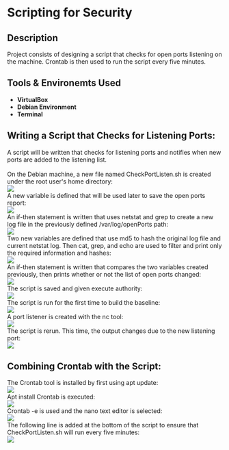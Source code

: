<h1>Scripting for Security</h1>

<h2>Description</h2>
Project consists of designing a script that checks for open ports listening on the machine. Crontab is then used to run the script every five minutes.
<br />


<h2>Tools & Environemts Used</h2>

- <b>VirtualBox</b>
- <b>Debian Environment</b>
- <b>Terminal</b>

<h2>Writing a Script that Checks for Listening Ports:</h2>
A script will be written that checks for listening ports and notifies when new ports are added to the listening list.
<br />
<br />
On the Debian machine, a new file named CheckPortListen.sh is created under the root user's home directory:<br/>
<img src="https://imagizer.imageshack.com/img923/4186/iefqBT.png"
<br />
<br />
A new variable is defined that will be used later to save the open ports report:<br/>
<img src="https://imagizer.imageshack.com/img924/929/3xkGD8.png"
<br />
<br />
An if-then statement is written that uses netstat and grep to create a new log file in the previously defined /var/log/openPorts path:<br/>
<img src="https://imagizer.imageshack.com/img922/3756/Yv32ld.png"
<br />
<br />
Two new variables are defined that use md5 to hash the original log file and current netstat log. Then cat, grep, and echo are used to filter and print only the required information and hashes:<br/>
<img src="https://imagizer.imageshack.com/img922/4941/wdjASR.png"
<br />
<br />
An if-then statement is written that compares the two variables created previously, then prints whether or not the list of open ports changed:<br/>
<img src="https://imagizer.imageshack.com/img924/3986/flqqSR.png"
<br />
<br />
The script is saved and given execute authority:<br/>
<img src="https://imagizer.imageshack.com/img922/2784/Wv2EQ5.png"
<br />
<br />
The script is run for the first time to build the baseline:<br/>
<img src="https://imagizer.imageshack.com/img922/6048/Y33p2E.png"
<br />
<br />
A port listener is created with the nc tool:<br/>
<img src="https://imagizer.imageshack.com/img922/9695/cYI1zD.png"
<br />
<br />
The script is rerun. This time, the output changes due to the new listening port:<br/>
<img src="https://imagizer.imageshack.com/img923/6416/xQ7X0k.png"
<br />
<br />

<h2>Combining Crontab with the Script:</h2>
The Crontab tool is installed by first using apt update:<br/>
<img src="https://imagizer.imageshack.com/img922/864/5i75Rz.png"
<br />
<br />
Apt install Crontab is executed:<br/>
<img src="https://imagizer.imageshack.com/img923/9764/Idwxoa.png"
<br />
<br />
Crontab -e is used and the nano text editor is selected:<br/>
<img src="https://imagizer.imageshack.com/img924/690/QfckO0.png"
<br />
<br />
The following line is added at the bottom of the script to ensure that CheckPortListen.sh will run every five minutes:<br/>
<img src="https://imagizer.imageshack.com/img924/9273/Yv7euh.png"
<br />
<br />

<!--
 ```diff
- text in red
+ text in green
! text in orange
# text in gray
@@ text in purple (and bold)@@
```
--!>
